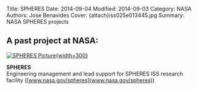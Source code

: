 Title: SPHERES
Date: 2014-09-04 
Modified: 2014-09-03 
Category: NASA 
Authors: Jose Benavides
Cover: {attach}iss025e013445.jpg 
Summary: NASA SPHERES projects 

## A past project at NASA:

[![SPHERES Picture]({attach}iss025e013445.jpg "SPHERES"){width=300}](https://www.nasa.gov/spheres)

**SPHERES**  
Engineering management and lead support for SPHERES ISS research facility ([www.nasa.gov/spheres](www.nasa.gov/spheres))

